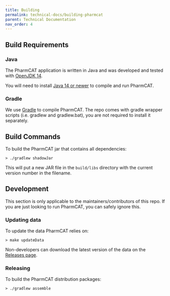 ```yaml
---
title: Building
permalink: technical-docs/building-pharmcat
parent: Technical Documentation
nav_order: 4
---
```


## Build Requirements

### Java

The PharmCAT application is written in Java and was developed and tested with [OpenJDK 14](https://adoptium.net/index.html?variant=openjdk17&jvmVariant=hotspot). 

You will need to install [Java 14 or newer](https://adoptium.net/index.html?variant=openjdk17&jvmVariant=hotspot) to compile and run PharmCAT. 

### Gradle

We use [Gradle](https://gradle.org) to compile PharmCAT. The repo comes with gradle wrapper scripts (i.e. gradlew and 
gradlew.bat), you are not required to install it separately.


## Build Commands

To build the PharmCAT jar that contains all dependencies:

```shell
> ./gradlew shadowJar
```

This will put a new JAR file in the `build/libs` directory with the current version number in the filename.


## Development

This section is only applicable to the maintainers/contributors of this repo. If you are just looking to run PharmCAT, 
you can safely ignore this. 

### Updating data

To update the data PharmCAT relies on:

```shell
> make updateData
```

Non-developers can download the latest version of the data on the [Releases page](https://github.com/PharmGKB/PharmCAT/releases).

### Releasing

To build the PharmCAT distribution packages:

```shell
> ./gradlew assemble
```
